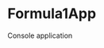 # Formula1App
Console application                    



































































































